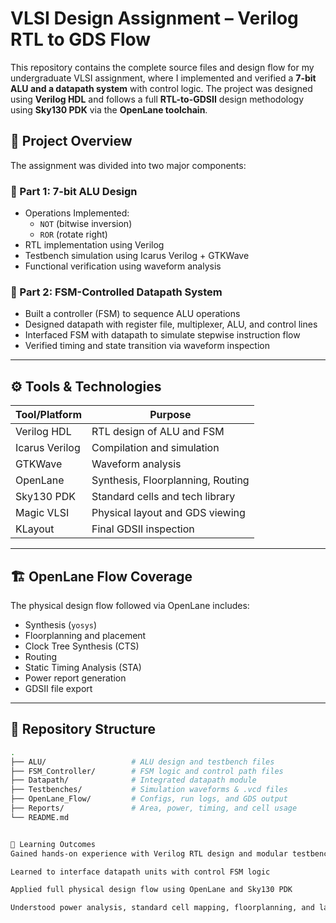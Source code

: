 # VLSI Design Assignment – Verilog RTL to GDS Flow

This repository contains the complete source files and design flow for my undergraduate VLSI assignment, where I implemented and verified a **7-bit ALU and a datapath system** with control logic. The project was designed using **Verilog HDL** and follows a full **RTL-to-GDSII** design methodology using **Sky130 PDK** via the **OpenLane toolchain**.

## 📌 Project Overview

The assignment was divided into two major components:

### 🔹 Part 1: 7-bit ALU Design
- Operations Implemented:
  - `NOT` (bitwise inversion)
  - `ROR` (rotate right)
- RTL implementation using Verilog
- Testbench simulation using Icarus Verilog + GTKWave
- Functional verification using waveform analysis

### 🔹 Part 2: FSM-Controlled Datapath System
- Built a controller (FSM) to sequence ALU operations
- Designed datapath with register file, multiplexer, ALU, and control lines
- Interfaced FSM with datapath to simulate stepwise instruction flow
- Verified timing and state transition via waveform inspection

---

## ⚙️ Tools & Technologies

| Tool/Platform       | Purpose                                  |
|---------------------|-------------------------------------------|
| Verilog HDL         | RTL design of ALU and FSM                |
| Icarus Verilog      | Compilation and simulation                |
| GTKWave             | Waveform analysis                        |
| OpenLane            | Synthesis, Floorplanning, Routing         |
| Sky130 PDK          | Standard cells and tech library           |
| Magic VLSI          | Physical layout and GDS viewing           |
| KLayout             | Final GDSII inspection                    |

---

## 🏗️ OpenLane Flow Coverage

The physical design flow followed via OpenLane includes:

- Synthesis (`yosys`)
- Floorplanning and placement
- Clock Tree Synthesis (CTS)
- Routing
- Static Timing Analysis (STA)
- Power report generation
- GDSII file export

---

## 📁 Repository Structure

```bash
.
├── ALU/                   # ALU design and testbench files
├── FSM_Controller/        # FSM logic and control path files
├── Datapath/              # Integrated datapath module
├── Testbenches/           # Simulation waveforms & .vcd files
├── OpenLane_Flow/         # Configs, run logs, and GDS output
├── Reports/               # Area, power, timing, and cell usage
└── README.md


🧠 Learning Outcomes
Gained hands-on experience with Verilog RTL design and modular testbenches

Learned to interface datapath units with control FSM logic

Applied full physical design flow using OpenLane and Sky130 PDK

Understood power analysis, standard cell mapping, floorplanning, and layout verification
